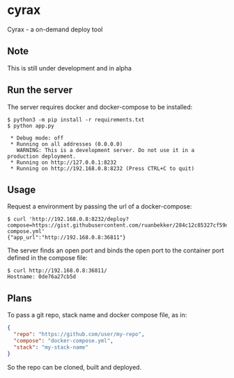 # cyrax
Cyrax - a on-demand deploy tool

## Note

This is still under development and in alpha

## Run the server

The server requires docker and docker-compose to be installed:

```
$ python3 -m pip install -r requirements.txt
$ python app.py

 * Debug mode: off
 * Running on all addresses (0.0.0.0)
   WARNING: This is a development server. Do not use it in a production deployment.
 * Running on http://127.0.0.1:8232
 * Running on http://192.168.0.8:8232 (Press CTRL+C to quit)
```

## Usage

Request a environment by passing the url of a docker-compose:

```
$ curl 'http://192.168.0.8:8232/deploy?compose=https://gist.githubusercontent.com/ruanbekker/284c12c85327cf59dedc7546f9a24e38/raw/1b3021d4e4f418380d193b6d1c6deff91583c3d3/docker-compose.yml'
{"app_url":"http://192.168.0.8:36811"}
```

The server finds an open port and binds the open port to the container port defined in the compose file:

```
$ curl http://192.168.0.8:36811/
Hostname: 0de76a27cb5d
```

## Plans

To pass a git repo, stack name and docker compose file, as in:

```json
{
  "repo": "https://github.com/user/my-repo",
  "compose": "docker-compose.yml",
  "stack": "my-stack-name"
}
```

So the repo can be cloned, built and deployed.
